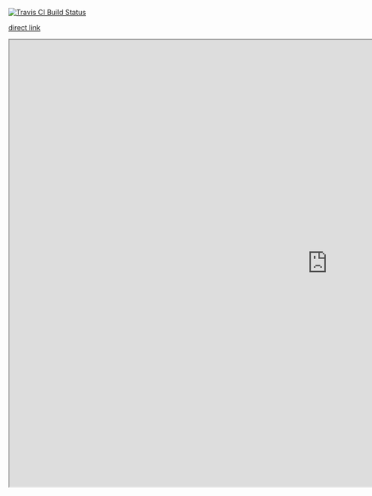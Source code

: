[![Travis CI Build
Status](https://travis-ci.org/erblast/fda_inspections.svg?branch=master)](https://travis-ci.org/erblast/fda_inspections)


<style>
  .main-container {
    max-width: 1920px !important;
  }
</style>


[direct link](https://public.tableau.com/views/dashboard_15762479003310/Dashboard2?:embed=y&:display_count=n&:origin=viz_share_link)


<iframe src="https://public.tableau.com/views/dashboard_15762479003310/Dashboard2?:display_count=y&:origin=viz_share_link?:embed=yes&:display_count=yes&:showVizHome=no" width = '1280' height = '900'></iframe>

